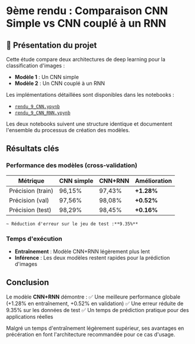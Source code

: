 # 9ème rendu : Comparaison CNN Simple vs CNN couplé à un RNN

## 📌 Présentation du projet

Cette étude compare deux architectures de deep learning pour la classification d'images :

* **Modèle 1** : Un CNN simple
* **Modèle 2** : Un CNN couplé à un RNN

Les implémentations détaillées sont disponibles dans les notebooks :

* [`rendu_9_CNN.ypynb`](https://rendu_9_cnn.ypynb/)
* [`rendu_9_CNN_RNN.ypynb`](https://rendu_9_cnn_rnn.ypynb/)

Les deux notebooks suivent une structure identique et documentent l'ensemble du processus de création des modèles.

## Résultats clés

### Performance des modèles (cross-validation)

| Métrique          | CNN simple | CNN+RNN | Amélioration    |
| ------------------ | ---------- | ------- | ---------------- |
| Précision (train) | 96,15%     | 97,43%  | **+1.28%** |
| Précision (val)   | 97,56%     | 98,08%  | **+0.52%** |
| Précision (test)  | 98,29%     | 98,45%  | **+0.16%** |

    ~ Réduction d'erreur sur le jeu de test :**9.35%**

### Temps d'exécution

* **Entraînement** : Modèle CNN+RNN légèrement plus lent
* **Inférence** : Les deux modèles restent rapides pour la prédiction d'images

## Conclusion

Le modèle **CNN+RNN** démontre :
✅ Une meilleure performance globale (+1.28% en entraînement, +0.52% en validation)
✅ Une erreur réduite de 9.35% sur les données de test
✅ Un temps de prédiction pratique pour des applications réelles

Malgré un temps d'entraînement légèrement supérieur, ses avantages en précération en font l'architecture recommandée pour ce cas d'usage.

